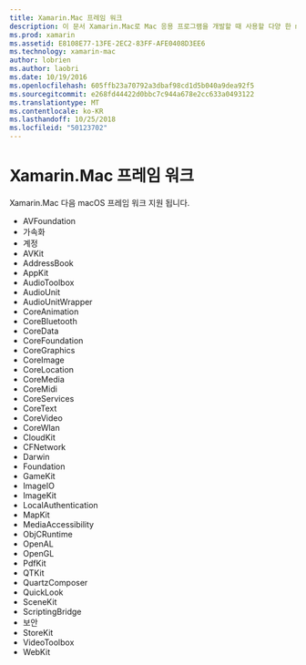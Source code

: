 ```yaml
---
title: Xamarin.Mac 프레임 워크
description: 이 문서 Xamarin.Mac로 Mac 응용 프로그램을 개발할 때 사용할 다양 한 macOS 프레임 워크를 나열 합니다.
ms.prod: xamarin
ms.assetid: E8108E77-13FE-2EC2-83FF-AFE0408D3EE6
ms.technology: xamarin-mac
author: lobrien
ms.author: laobri
ms.date: 10/19/2016
ms.openlocfilehash: 605ffb23a70792a3dbaf98cd1d5b040a9dea92f5
ms.sourcegitcommit: e268fd44422d0bbc7c944a678e2cc633a0493122
ms.translationtype: MT
ms.contentlocale: ko-KR
ms.lasthandoff: 10/25/2018
ms.locfileid: "50123702"
---
```

# <a name="xamarinmac-frameworks"></a>Xamarin.Mac 프레임 워크

Xamarin.Mac 다음 macOS 프레임 워크 지원 됩니다.

-  AVFoundation 
-  가속화
-  계정
-  AVKit
-  AddressBook 
-  AppKit 
-  AudioToolbox 
-  AudioUnit 
-  AudioUnitWrapper 
-  CoreAnimation 
-  CoreBluetooth 
-  CoreData 
-  CoreFoundation 
-  CoreGraphics 
-  CoreImage 
-  CoreLocation 
-  CoreMedia 
-  CoreMidi 
-  CoreServices 
-  CoreText 
-  CoreVideo 
-  CoreWlan 
-  CloudKit
-  CFNetwork
-  Darwin 
-  Foundation 
-  GameKit 
-  ImageIO 
-  ImageKit 
-  LocalAuthentication
-  MapKit
-  MediaAccessibility
-  ObjCRuntime 
-  OpenAL 
-  OpenGL 
-  PdfKit 
-  QTKit 
-  QuartzComposer 
-  QuickLook 
-  SceneKit 
-  ScriptingBridge 
-  보안 
-  StoreKit 
-  VideoToolbox
-  WebKit

